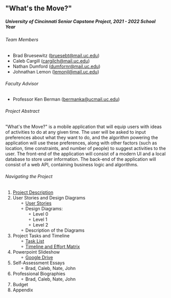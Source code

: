 ## "What's the Move?"
##### University of Cincinnati Senior Capstone Project, 2021 - 2022 School Year

###### Team Members
 - Brad Bruesewitz (bruesebt@mail.uc.edu)
 - Caleb Cargill (cargilch@mail.uc.edu)
 - Nathan Dumford (dumfornr@mail.uc.edu)
 - Johnathan Lemon (lemonjl@mail.uc.edu)
###### Faculty Advisor
- Professor Ken Berman (bermanka@ucmail.uc.edu)

###### Project Abstract
"What's the Move?" is a mobile application that will equip users with ideas of activities to do at any given time.
The user will be asked to input preferences about what they want to do, and the algorithm powering the application will use these preferences, along with other factors (such as location, time constraints, and number of people) to suggest activities to the user.
The front-end of the application will consist of a modern UI and a local database to store user information.
The back-end of the application will consist of a web API, containing business logic and algorithms. 

###### Navigating the Project
1. [Project Description](Project-Description.md)
2. User Stories and Design Diagrams   
  &nbsp;&nbsp;&nbsp;&nbsp;&nbsp;&nbsp;&#9900; [User Stories](User-Stories.md)   
  &nbsp;&nbsp;&nbsp;&nbsp;&nbsp;&nbsp;&#9900; Design Diagrams:    
  &nbsp;&nbsp;&nbsp;&nbsp;&nbsp;&nbsp;&nbsp;&nbsp;&nbsp;&nbsp;&nbsp;&nbsp;&#9900; Level 0   
  &nbsp;&nbsp;&nbsp;&nbsp;&nbsp;&nbsp;&nbsp;&nbsp;&nbsp;&nbsp;&nbsp;&nbsp;&#9900; Level 1   
  &nbsp;&nbsp;&nbsp;&nbsp;&nbsp;&nbsp;&nbsp;&nbsp;&nbsp;&nbsp;&nbsp;&nbsp;&#9900; Level 2   
  &nbsp;&nbsp;&nbsp;&nbsp;&nbsp;&nbsp;&#9900; Description of the Diagrams   
3. Project Tasks and Timeline   
  &nbsp;&nbsp;&nbsp;&nbsp;&nbsp;&nbsp;&#9900; [Task List](Task-List.md)   
  &nbsp;&nbsp;&nbsp;&nbsp;&nbsp;&nbsp;&#9900; [Timeline and Effort Matrix](Milestones.md)      
4. Powerpoint Slideshow   
  &nbsp;&nbsp;&nbsp;&nbsp;&nbsp;&nbsp;&#9900; [Google Drive](https://docs.google.com/presentation/d/1L_1f9lOlB5nPj0PPP4NEtKFIyT6Iy_RIXhF9OfD9IlE/edit?usp=sharing)
5. Self-Assessment Essays   
  &nbsp;&nbsp;&nbsp;&nbsp;&nbsp;&nbsp;&#9900; Brad, Caleb, Nate, John
6. Professional Biographies   
  &nbsp;&nbsp;&nbsp;&nbsp;&nbsp;&nbsp;&#9900; Brad, Caleb, Nate, John
7. Budget
8. Appendix
